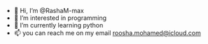 - 👋 Hi, I’m @RashaM-max
- 👀 I’m interested in programming
- 🌱 I’m currently learning python
- 📫 you can reach me on my email roosha.mohamed@icloud.com

<!---
RashaM-max/RashaM-max is a ✨ special ✨ repository because its `README.md` (this file) appears on your GitHub profile.
You can click the Preview link to take a look at your changes.
--->

